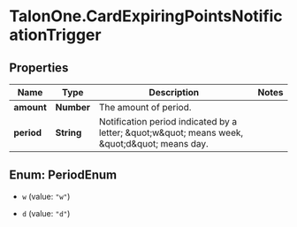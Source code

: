 # TalonOne.CardExpiringPointsNotificationTrigger

## Properties

Name | Type | Description | Notes
------------ | ------------- | ------------- | -------------
**amount** | **Number** | The amount of period. | 
**period** | **String** | Notification period indicated by a letter; \&quot;w\&quot; means week, \&quot;d\&quot; means day. | 



## Enum: PeriodEnum


* `w` (value: `"w"`)

* `d` (value: `"d"`)




